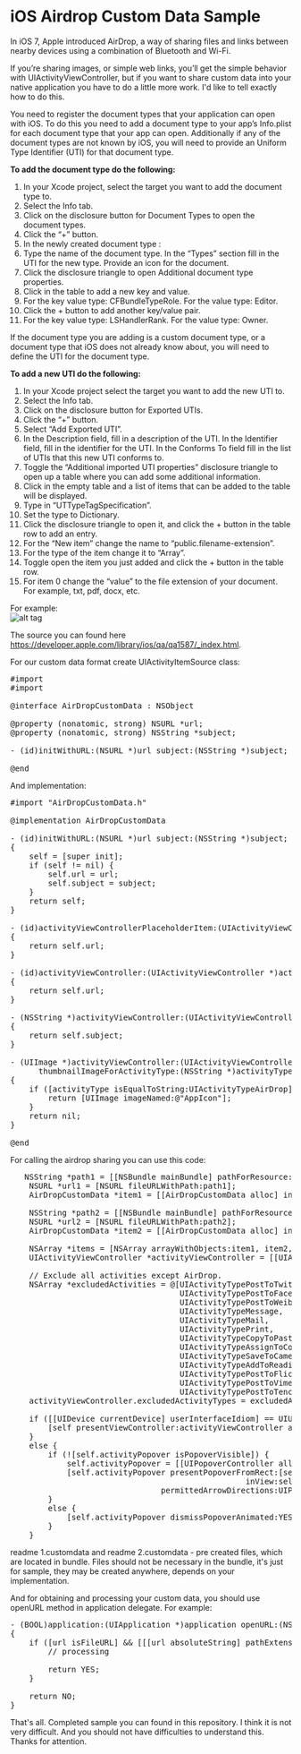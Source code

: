 iOS Airdrop Custom Data Sample
=======================

In iOS 7, Apple introduced AirDrop, a way of sharing files and links between nearby devices using a combination of Bluetooth and Wi-Fi.<br>

If you’re sharing images, or simple web links, you’ll get the simple behavior with UIActivityViewController, but if you want to share custom data into your native application you have to do a little more work. I'd like to tell exactly how to do this.<br>

You need to register the document types that your application can open with iOS. To do this you need to add a document type to your app’s Info.plist for each document type that your app can open. Additionally if any of the document types are not known by iOS, you will need to provide an Uniform Type Identifier (UTI) for that document type.<br>

<b>To add the document type do the following:</b>

1. In your Xcode project, select the target you want to add the document type to.
2. Select the Info tab.
3. Click on the disclosure button for Document Types to open the document types.
4. Click the “+” button.
5. In the newly created document type :
6. Type the name of the document type. In the “Types” section fill in the UTI for the new type. Provide an icon for the document.
7. Click the disclosure triangle to open Additional document type properties.
8. Click in the table to add a new key and value.
9. For the key value type: CFBundleTypeRole. For the value type: Editor.
10. Click the + button to add another key/value pair.
11. For the key value type: LSHandlerRank. For the value type: Owner.

If the document type you are adding is a custom document type, or a document type that iOS does not already know about, you will need to define the UTI for the document type.

<b>To add a new UTI do the following:</b><br>
1. In your Xcode project select the target you want to add the new UTI to.<br>
2. Select the Info tab.<br>
3. Click on the disclosure button for Exported UTIs.<br>
4. Click the “+” button.<br>
5. Select “Add Exported UTI”.<br>
6. In the Description field, fill in a description of the UTI. In the Identifier field, fill in the identifier for the UTI. In the Conforms To field fill in the list of UTIs that this new UTI conforms to.<br>
7. Toggle the “Additional imported UTI properties” disclosure triangle to open up a table where you can add some additional information.<br>
8. Click in the empty table and a list of items that can be added to the table will be displayed.
9. Type in “UTTypeTagSpecification”.<br>
10. Set the type to Dictionary.<br>
11. Click the disclosure triangle to open it, and click the + button in the table row to add an entry.<br>
12. For the “New item” change the name to “public.filename-extension”.<br>
13. For the type of the item change it to “Array”.<br>
14. Toggle open the item you just added and click the + button in the table row.<br>
15. For item 0 change the “value” to the file extension of your document. For example, txt, pdf, docx, etc.<br>

For example:<br>
![alt tag](https://raw.github.com/maximbilan/ios_airdrop_custom_data/master/img/img1.png)

The source you can found here https://developer.apple.com/library/ios/qa/qa1587/_index.html.

For our custom data format create UIActivityItemSource class:

<pre>
#import <Foundation/Foundation.h>
#import <UIKit/UIKit.h>

@interface AirDropCustomData : NSObject <UIActivityItemSource>

@property (nonatomic, strong) NSURL *url;
@property (nonatomic, strong) NSString *subject;

- (id)initWithURL:(NSURL *)url subject:(NSString *)subject;

@end
</pre>

And implementation:

<pre>
#import "AirDropCustomData.h"

@implementation AirDropCustomData

- (id)initWithURL:(NSURL *)url subject:(NSString *)subject;
{
    self = [super init];
    if (self != nil) {
        self.url = url;
        self.subject = subject;
    }
    return self;
}

- (id)activityViewControllerPlaceholderItem:(UIActivityViewController *)activityViewController
{
    return self.url;
}

- (id)activityViewController:(UIActivityViewController *)activityViewController itemForActivityType:(NSString *)activityType
{
    return self.url;
}

- (NSString *)activityViewController:(UIActivityViewController *)activityViewController subjectForActivityType:(NSString *)activityType
{
    return self.subject;
}

- (UIImage *)activityViewController:(UIActivityViewController *)activityViewController
      thumbnailImageForActivityType:(NSString *)activityType suggestedSize:(CGSize)size
{
    if ([activityType isEqualToString:UIActivityTypeAirDrop]) {
        return [UIImage imageNamed:@"AppIcon"];
    }
    return nil;
}

@end
</pre>

For calling the airdrop sharing you can use this code:

<pre>
   NSString *path1 = [[NSBundle mainBundle] pathForResource:@"readme 1" ofType:@"customdata"];
    NSURL *url1 = [NSURL fileURLWithPath:path1];
    AirDropCustomData *item1 = [[AirDropCustomData alloc] initWithURL:url1 subject:@"readme 1"];
    
    NSString *path2 = [[NSBundle mainBundle] pathForResource:@"readme 2" ofType:@"customdata"];
    NSURL *url2 = [NSURL fileURLWithPath:path2];
    AirDropCustomData *item2 = [[AirDropCustomData alloc] initWithURL:url2 subject:@"readme 2"];
    
    NSArray *items = [NSArray arrayWithObjects:item1, item2, nil];
    UIActivityViewController *activityViewController = [[UIActivityViewController alloc] initWithActivityItems:items applicationActivities:nil];
    
    // Exclude all activities except AirDrop.
    NSArray *excludedActivities = @[UIActivityTypePostToTwitter,
                                    UIActivityTypePostToFacebook,
                                    UIActivityTypePostToWeibo,
                                    UIActivityTypeMessage,
                                    UIActivityTypeMail,
                                    UIActivityTypePrint,
                                    UIActivityTypeCopyToPasteboard,
                                    UIActivityTypeAssignToContact,
                                    UIActivityTypeSaveToCameraRoll,
                                    UIActivityTypeAddToReadingList,
                                    UIActivityTypePostToFlickr,
                                    UIActivityTypePostToVimeo,
                                    UIActivityTypePostToTencentWeibo];
    activityViewController.excludedActivityTypes = excludedActivities;
    
    if ([[UIDevice currentDevice] userInterfaceIdiom] == UIUserInterfaceIdiomPhone) {
        [self presentViewController:activityViewController animated:YES completion:nil];
    }
    else {
        if (![self.activityPopover isPopoverVisible]) {
            self.activityPopover = [[UIPopoverController alloc] initWithContentViewController:activityViewController];
            [self.activityPopover presentPopoverFromRect:[self.shareButton frame]
                                                  inView:self.view
                                permittedArrowDirections:UIPopoverArrowDirectionAny animated:YES];
        }
        else {
            [self.activityPopover dismissPopoverAnimated:YES];
        }
    }
</pre>

readme 1.customdata and readme 2.customdata - pre created files, which are located in bundle.
Files should not be necessary in the bundle, it's just for sample, they may be created anywhere, depends on your implementation.

And for obtaining and processing your custom data, you should use openURL method in application delegate. For example:

<pre>
- (BOOL)application:(UIApplication *)application openURL:(NSURL *)url sourceApplication:(NSString *)sourceApplication annotation:(id)annotation
{
    if ([url isFileURL] && [[[url absoluteString] pathExtension] isEqualToString:@"customdata"]) {
        // processing

        return YES;
    }
    
    return NO;
}
</pre>

That's all. Completed sample you can found in this repository. I think it is not very difficult. And you should not have difficulties to understand this. Thanks for attention.
